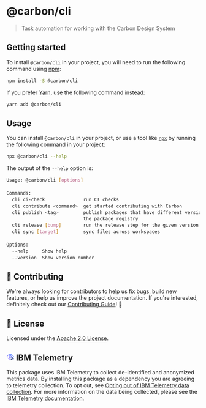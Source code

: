 # @carbon/cli

> Task automation for working with the Carbon Design System

## Getting started

To install `@carbon/cli` in your project, you will need to run the following
command using [npm](https://www.npmjs.com/):

```bash
npm install -S @carbon/cli
```

If you prefer [Yarn](https://yarnpkg.com/en/), use the following command
instead:

```bash
yarn add @carbon/cli
```

## Usage

You can install `@carbon/cli` in your project, or use a tool like
[`npx`](https://medium.com/@maybekatz/introducing-npx-an-npm-package-runner-55f7d4bd282b)
by running the following command in your project:

```bash
npx @carbon/cli --help
```

The output of the `--help` option is:

```bash
Usage: @carbon/cli [options]

Commands:
  cli ci-check              run CI checks
  cli contribute <command>  get started contributing with Carbon
  cli publish <tag>         publish packages that have different versions from
                            the package registry
  cli release [bump]        run the release step for the given version bump
  cli sync [target]         sync files across workspaces

Options:
  --help     Show help                                                 [boolean]
  --version  Show version number                                       [boolean]
```

## 🙌 Contributing

We're always looking for contributors to help us fix bugs, build new features,
or help us improve the project documentation. If you're interested, definitely
check out our [Contributing Guide](/.github/CONTRIBUTING.md)! 👀

## 📝 License

Licensed under the [Apache 2.0 License](/LICENSE).

## <picture><source height="20" width="20" media="(prefers-color-scheme: dark)" srcset="https://raw.githubusercontent.com/ibm-telemetry/telemetry-js/main/docs/images/ibm-telemetry-dark.svg"><source height="20" width="20" media="(prefers-color-scheme: light)" srcset="https://raw.githubusercontent.com/ibm-telemetry/telemetry-js/main/docs/images/ibm-telemetry-light.svg"><img height="20" width="20" alt="IBM Telemetry" src="https://raw.githubusercontent.com/ibm-telemetry/telemetry-js/main/docs/images/ibm-telemetry-light.svg"></picture> IBM Telemetry

This package uses IBM Telemetry to collect de-identified and anonymized metrics
data. By installing this package as a dependency you are agreeing to telemetry
collection. To opt out, see
[Opting out of IBM Telemetry data collection](https://github.com/ibm-telemetry/telemetry-js/tree/main#opting-out-of-ibm-telemetry-data-collection).
For more information on the data being collected, please see the
[IBM Telemetry documentation](https://github.com/ibm-telemetry/telemetry-js/tree/main#ibm-telemetry-collection-basics).
